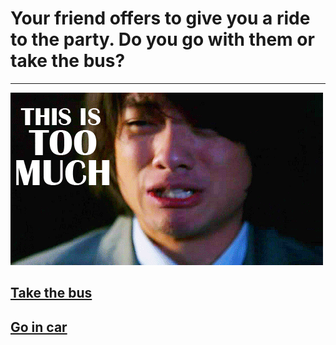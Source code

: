 # Your friend offers to give you a ride to the party. Do you go with them or take the bus?
---
![gif](gif.gif)
## [Take the bus](takebus.md)
## [Go in car](car.md)

